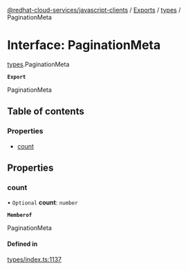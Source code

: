 [@redhat-cloud-services/javascript-clients](../README.md) / [Exports](../modules.md) / [types](../modules/types.md) / PaginationMeta

# Interface: PaginationMeta

[types](../modules/types.md).PaginationMeta

**`Export`**

PaginationMeta

## Table of contents

### Properties

- [count](types.PaginationMeta.md#count)

## Properties

### count

• `Optional` **count**: `number`

**`Memberof`**

PaginationMeta

#### Defined in

[types/index.ts:1137](https://github.com/RedHatInsights/javascript-clients/blob/main/packages/rbac/types/index.ts#L1137)

